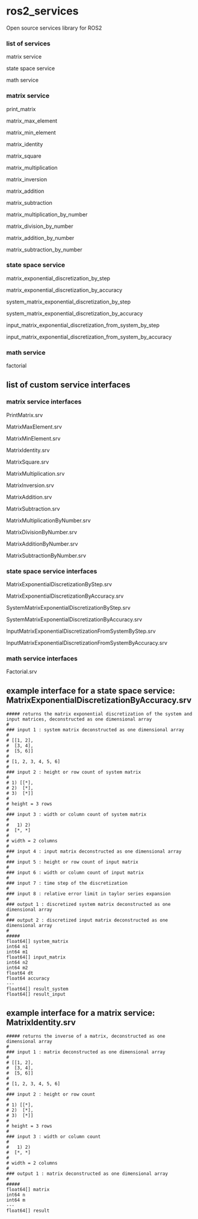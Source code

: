 # ros2_services
Open source services library for ROS2

### list of services
matrix service

state space service

math service

### matrix service
print_matrix

matrix_max_element

matrix_min_element

matrix_identity

matrix_square

matrix_multiplication

matrix_inversion

matrix_addition

matrix_subtraction

matrix_multiplication_by_number

matrix_division_by_number

matrix_addition_by_number

matrix_subtraction_by_number

### state space service
matrix_exponential_discretization_by_step

matrix_exponential_discretization_by_accuracy

system_matrix_exponential_discretization_by_step

system_matrix_exponential_discretization_by_accuracy

input_matrix_exponential_discretization_from_system_by_step

input_matrix_exponential_discretization_from_system_by_accuracy

### math service
factorial

## list of custom service interfaces
### matrix service interfaces
PrintMatrix.srv

MatrixMaxElement.srv

MatrixMinElement.srv

MatrixIdentity.srv

MatrixSquare.srv

MatrixMultiplication.srv

MatrixInversion.srv

MatrixAddition.srv

MatrixSubtraction.srv

MatrixMultiplicationByNumber.srv

MatrixDivisionByNumber.srv

MatrixAdditionByNumber.srv

MatrixSubtractionByNumber.srv

### state space service interfaces
MatrixExponentialDiscretizationByStep.srv

MatrixExponentialDiscretizationByAccuracy.srv

SystemMatrixExponentialDiscretizationByStep.srv

SystemMatrixExponentialDiscretizationByAccuracy.srv

InputMatrixExponentialDiscretizationFromSystemByStep.srv

InputMatrixExponentialDiscretizationFromSystemByAccuracy.srv

### math service interfaces
Factorial.srv

## example interface for a state space service: MatrixExponentialDiscretizationByAccuracy.srv
```
##### returns the matrix exponential discretization of the system and input matrices, deconstructed as one dimensional array
#
### input 1 : system matrix deconstructed as one dimensional array
#
# [[1, 2],
#  [3, 4],
#  [5, 6]]
#
# [1, 2, 3, 4, 5, 6]
#
### input 2 : height or row count of system matrix
#
# 1) [[*],
# 2)  [*],
# 3)  [*]]
#
# height = 3 rows
#
### input 3 : width or column count of system matrix
#
#   1) 2)
#  [*, *]
#
# width = 2 columns
#
### input 4 : input matrix deconstructed as one dimensional array
#
### input 5 : height or row count of input matrix
#
### input 6 : width or column count of input matrix
#
### input 7 : time step of the discretization
#
### input 8 : relative error limit in taylor series expansion
#
### output 1 : discretized system matrix deconstructed as one dimensional array
#
### output 2 : discretized input matrix deconstructed as one dimensional array
#
#####
float64[] system_matrix
int64 n1
int64 m1
float64[] input_matrix
int64 n2
int64 m2
float64 dt
float64 accuracy
---
float64[] result_system
float64[] result_input
```

## example interface for a matrix service: MatrixIdentity.srv
```
##### returns the inverse of a matrix, deconstructed as one dimensional array
#
### input 1 : matrix deconstructed as one dimensional array
#
# [[1, 2],
#  [3, 4],
#  [5, 6]]
#
# [1, 2, 3, 4, 5, 6]
#
### input 2 : height or row count
#
# 1) [[*],
# 2)  [*],
# 3)  [*]]
#
# height = 3 rows
#
### input 3 : width or column count
#
#   1) 2)
#  [*, *]
#
# width = 2 columns
#
### output 1 : matrix deconstructed as one dimensional array
#
#####
float64[] matrix
int64 n
int64 m
---
float64[] result
```

